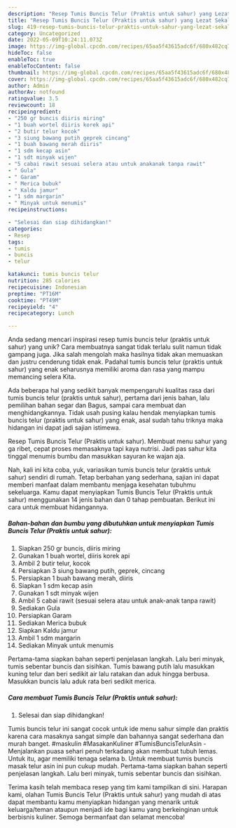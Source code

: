 ```yaml
---
description: "Resep Tumis Buncis Telur (Praktis untuk sahur) yang Lezat Sekali"
title: "Resep Tumis Buncis Telur (Praktis untuk sahur) yang Lezat Sekali"
slug: 419-resep-tumis-buncis-telur-praktis-untuk-sahur-yang-lezat-sekali
category: Uncategorized
date: 2022-05-09T10:24:11.073Z
image: https://img-global.cpcdn.com/recipes/65aa5f43615adc6f/680x482cq70/tumis-buncis-telur-praktis-untuk-sahur-foto-resep-utama.jpg
hideToc: false
enableToc: true
enableTocContent: false
thumbnail: https://img-global.cpcdn.com/recipes/65aa5f43615adc6f/680x482cq70/tumis-buncis-telur-praktis-untuk-sahur-foto-resep-utama.jpg
cover: https://img-global.cpcdn.com/recipes/65aa5f43615adc6f/680x482cq70/tumis-buncis-telur-praktis-untuk-sahur-foto-resep-utama.jpg
author: Admin
authorAv: notfound
ratingvalue: 3.5
reviewcount: 18
recipeingredient:
- "250 gr buncis diiris miring"
- "1 buah wortel diiris korek api"
- "2 butir telur kocok"
- "3 siung bawang putih geprek cincang"
- "1 buah bawang merah diiris"
- "1 sdm kecap asin"
- "1 sdt minyak wijen"
- "5 cabai rawit sesuai selera atau untuk anakanak tanpa rawit"
- " Gula"
- " Garam"
- " Merica bubuk"
- " Kaldu jamur"
- "1 sdm margarin"
- " Minyak untuk menumis"
recipeinstructions:

- "Selesai dan siap dihidangkan!"
categories:
- Resep
tags:
- tumis
- buncis
- telur

katakunci: tumis buncis telur 
nutrition: 285 calories
recipecuisine: Indonesian
preptime: "PT16M"
cooktime: "PT49M"
recipeyield: "4"
recipecategory: Lunch

---
```





Anda sedang mencari inspirasi resep tumis buncis telur (praktis untuk sahur) yang unik? Cara membuatnya sangat tidak terlalu sulit namun tidak gampang juga. Jika salah mengolah maka hasilnya tidak akan memuaskan dan justru cenderung tidak enak. Padahal tumis buncis telur (praktis untuk sahur) yang enak seharusnya memiliki aroma dan rasa yang mampu memancing selera Kita.





Ada beberapa hal yang sedikit banyak mempengaruhi kualitas rasa dari tumis buncis telur (praktis untuk sahur), pertama dari jenis bahan, lalu pemilihan bahan segar dan Bagus, sampai cara membuat dan menghidangkannya. Tidak usah pusing kalau hendak menyiapkan tumis buncis telur (praktis untuk sahur) yang enak,      asal sudah tahu triknya maka hidangan ini dapat jadi sajian istimewa.














Resep Tumis Buncis Telur (Praktis untuk sahur). Membuat menu sahur yang ga ribet, cepat proses memasaknya tapi kaya nutrisi. Jadi pas sahur kita tinggal menumis bumbu dan masukkan sayuran ke wajan aja.






Nah, kali ini kita coba, yuk, variasikan tumis buncis telur (praktis untuk sahur) sendiri di rumah. Tetap berbahan yang sederhana, sajian ini dapat memberi manfaat dalam membantu menjaga kesehatan tubuhmu sekeluarga. Kamu dapat menyiapkan Tumis Buncis Telur (Praktis untuk sahur) menggunakan 14 jenis bahan dan 0 tahap pembuatan. Berikut ini cara untuk membuat hidangannya.

<!--inarticleads1-->

##### Bahan-bahan dan bumbu yang dibutuhkan untuk menyiapkan Tumis Buncis Telur (Praktis untuk sahur):

1. Siapkan 250 gr buncis, diiris miring
1. Gunakan 1 buah wortel, diiris korek api
1. Ambil 2 butir telur, kocok
1. Persiapkan 3 siung bawang putih, geprek, cincang
1. Persiapkan 1 buah bawang merah, diiris
1. Siapkan 1 sdm kecap asin
1. Gunakan 1 sdt minyak wijen
1. Ambil 5 cabai rawit (sesuai selera atau untuk anak-anak tanpa rawit)
1. Sediakan  Gula
1. Persiapkan  Garam
1. Sediakan  Merica bubuk
1. Siapkan  Kaldu jamur
1. Ambil 1 sdm margarin
1. Sediakan  Minyak untuk menumis


Pertama-tama siapkan bahan seperti penjelasan langkah. Lalu beri minyak, tumis sebentar buncis dan sisihkan. Tumis bawang putih lalu masukkan kuning telur dan beri sedikit air lalu ratakan dan aduk hingga berbusa. Masukkan buncis lalu aduk rata beri sedikit merica. 

<!--inarticleads2-->

##### Cara membuat Tumis Buncis Telur (Praktis untuk sahur):


1. Selesai dan siap dihidangkan!

Tumis buncis telur ini sangat cocok untuk ide menu sahur simple dan praktis karena cara masaknya sangat simple dan bahannya sangat sederhana dan murah banget. #maskulin #MasakanKuliner #TumisBuncisTelurAsin - Menjalankan puasa sehari penuh terkadang akan membuat tubuh lemas. Untuk itu, agar memiliki tenaga selama b. Untuk membuat tumis buncis masak telur asin ini pun cukup mudah. Pertama-tama siapkan bahan seperti penjelasan langkah. Lalu beri minyak, tumis sebentar buncis dan sisihkan. 

Terima kasih telah membaca resep yang tim kami tampilkan di sini. Harapan kami, olahan Tumis Buncis Telur (Praktis untuk sahur) yang mudah di atas dapat membantu kamu menyiapkan hidangan yang menarik untuk keluarga/teman ataupun menjadi ide bagi kamu yang berkeinginan untuk berbisnis kuliner. Semoga bermanfaat dan selamat mencoba!
